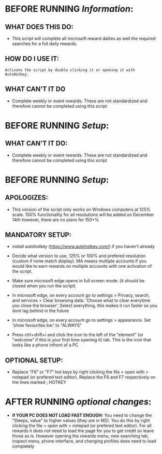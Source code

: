 # BEFORE RUNNING *Information*:
## WHAT DOES THIS DO: 
- This script will complete all microsoft reward dailies as well the required searches for a full daily rewards.

## **HOW DO I USE IT**: 
	Activate the script by double clicking it or opening it with AutoHotkey. 

## WHAT CAN'T IT DO
- Complete weekly or event rewards. These are not standardized and therefore cannot be completed using this script

# BEFORE RUNNING *Setup*:
## WHAT CAN'T IT DO:
- Complete weekly or event rewards. These are not standardized and therefore cannot be completed using this script

# BEFORE RUNNING *Setup*:
## APOLOGIZES:
- This version of the script only works on Windows computers at 125% scale. 100% functionality for all resolutions will be added on December 14th however, there are no plans for 150+%

## **MANDATORY** SETUP: 
- install autohotkey (https://www.autohotkey.com/) if you haven't already
      
- Decide what version to use, 125% or 100% and prefered resolution (custom if none match display).  MA means multiple accounts if you would like to earn rewards on multiple accounts with one activation of the script.

- Make sure microsoft edge opens in full screen mode. (it should be closed when you run the script)

- In microsoft edge, on every account go to settings > Privacy, search, and services > Clear browsing data: 'Choose what to clear everytime you close the browser'. Select everything, this makes it run faster so you dont lag behind in the future

- In microsoft edge, on every account go to settings > appearance. Set 'show favourites bar' to "ALWAYS"
  
- Press ctrl+shift+i and click the icon to the left of the "element" (or "welcome" if this is your first time opening it) tab. This is the icon that looks like a phone infront of a PC

## OPTIONAL SETUP:
- Replace "F6" or "F7" hot keys by right clicking the file > open with > notepad (or prefered text editor). Replace the F6 and F7 respectively on the lines marked ; HOTKEY

# AFTER RUNNING *optional changes*:
- **If YOUR PC DOES NOT LOAD FAST ENOUGH:** You need to change the "Sleeps, value" to higher values (they are in MS). You do this by right clicking the file > open with > notepad (or prefered text editor). For all rewards it does not need to load the page for you to get credit so leave those as is. However opening the rewards menu, new searching tab, inspect menu, phone interface, and changing profiles does need to load completely
